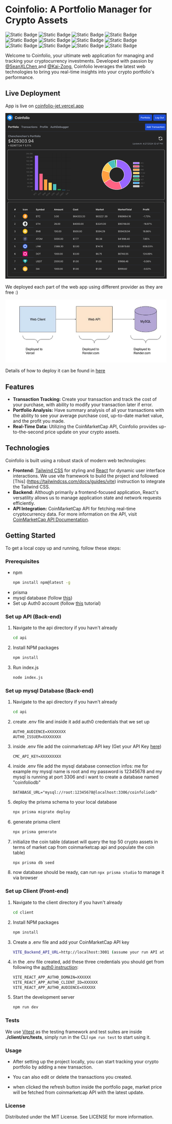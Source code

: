 # Coinfolio: A Portfolio Manager for Crypto Assets

![Static Badge](https://img.shields.io/badge/JavaScript-gray?logo=JavaScript) ![Static Badge](https://img.shields.io/badge/Node.js-gray?logo=Node.js) ![Static Badge](https://img.shields.io/badge/Auth0-gray?logo=Auth0) ![Static Badge](https://img.shields.io/badge/vercel-gray?logo=vercel) ![Static Badge](https://img.shields.io/badge/render-gray) ![Static Badge](https://img.shields.io/badge/Front--End-React-blue?logo=React) ![Static Badge](https://img.shields.io/badge/Front--End-Chart.js-rgb(179%2C%20105%2C%20146)?logo=Chart.js) ![Static Badge](https://img.shields.io/badge/Front--End-Vite-rgb(102%2C%2086%2C%20230)?logo=Vite) ![Static Badge](https://img.shields.io/badge/Front--End-Vitest-darkgreen?logo=vitest) ![Static Badge](https://img.shields.io/badge/Front--End-Tailwind%20CSS-rgb(3%2C%20166%2C%20218)?logo=Tailwind%20CSS) ![Static Badge](https://img.shields.io/badge/Back--End-Prisma-black?logo=Prisma) ![Static Badge](https://img.shields.io/badge/Back--End-MySQL-rgb(0%2C%20105%2C%20146)?logo=MySQL) 




Welcome to Coinfolio, your ultimate web application for managing and tracking your cryptocurrency investments. Developed with passion by [@SeanXLChen
](https://github.com/SeanXLChen) and [@Kai-Zong](https://github.com/kai-zong), Coinfolio leverages the latest web technologies to bring you real-time insights into your crypto portfolio's performance.

## Live Deployment
App is live on [coinfolio-jet.vercel.app](https://coinfolio-jet.vercel.app/portfolio)

![app-portfolio-page](./img/app-portfolio-page.png)

We deployed each part of the web app using different provider as they are free :)

 ![image](./img/deploy-image.jpg)

Details of how to deploy it can be found in [here](./Deployment-FullStack.docx)

## Features
- **Transaction Tracking:** Create your transaction and track the cost of your purchase, with ability to modify your transaction later if error.
- **Portfolio Analysis:** Have summary analysis of all your transactions with the ability to see your average purchase cost, up-to-date market value, and the profit you made.
- **Real-Time Data:** Utilizing the CoinMarketCap API, Coinfolio provides up-to-the-second price update on your crypto assets.

## Technologies

Coinfolio is built using a robust stack of modern web technologies:

- **Frontend:** [Tailwind CSS](https://tailwindcss.com/) for styling and [React](https://react.dev/) for dynamic user interface interactions. We use vite framework to build the project and followed [This] (https://tailwindcss.com/docs/guides/vite) instruction to integrate the Tailwind CSS.
- **Backend:** Although primarily a frontend-focused application, React's versatility allows us to manage application state and network requests efficiently.
- **API Integration:** CoinMarketCap API for fetching real-time cryptocurrency data. For more information on the API, visit [CoinMarketCap API Documentation](https://coinmarketcap.com/api/documentation/v1/).

## Getting Started

To get a local copy up and running, follow these steps:

### Prerequisites

- npm
  ```sh
  npm install npm@latest -g
  ```
- prisma 
- mysql database (follow [this](./MySql-Installation(Mac).pdf))
- Set up Auth0 account (follow [this](./Auth0-Config.pdf) tutorial)

### Set up API (Back-end)
1. Navigate to the api directory if you havn't already
    ```sh   
    cd api
    ```

2. Install NPM packages
    ```sh
    npm install
    ```

3. Run index.js
    ```sh
    node index.js
    ```



### Set up mysql Database (Back-end)

1. Navigate to the api directory if you havn't already
    ```sh   
    cd api
    ```

2. create .env file and inside it add auth0 credentials that we set up
    ```
    AUTH0_AUDIENCE=XXXXXXXX
    AUTH0_ISSUER=XXXXXXXX
    ```

3. inside .env file add the coinmarketcap API key (Get your API Key [here](https://coinmarketcap.com/api/))
    ```
    CMC_API_KEY=XXXXXXXXX
    ```

4. inside .env file add the mysql database connection infos: me for example my mysql name is root and my password is 12345678 and my mysql is running at port 3306 and i want to create a database named "coinfoliodb"
    ```
    DATABASE_URL="mysql://root:12345678@localhost:3306/coinfoliodb"
    ```

5. deploy the prisma schema to your local database
    ```sh
    npx prisma migrate deploy
    ``` 

6. generate prisma client
    ```sh
    npx prisma generate
    ```

7. initialize the coin table (dataset will query the top 50 crypto assets in terms of market cap from coinmarketcap api and populate the coin table)
    ```sh
    npx prisma db seed
    ``` 

8. now database should be ready, can run ```npx prisma studio``` to manage it via browser 

### Set up Client (Front-end)

1. Navigate to the client directory if you havn't already

    ```sh
    cd client
    ```

2. Install NPM packages
    ```sh
    npm install
    ```

3. Create a .env file and add your CoinMarketCap API key
    ```sh
    VITE_Backend_API_URL=http://localhost:3001 (assume your run API at PORT 3001)
    ```
4. in the .env file created, add these three credentials you should get from following the [auth0 instruction](./Auth0-Config.pdf):
    ```
    VITE_REACT_APP_AUTH0_DOMAIN=XXXXXX
    VITE_REACT_APP_AUTH0_CLIENT_ID=XXXXXX
    VITE_REACT_APP_AUTH0_AUDIENCE=XXXXXX
    ```

4. Start the development server
    ```sh
    npm run dev
    ```

### Tests
We use [Vitest](https://vitest.dev/) as the testing framework and test suites are inside **./client/src/tests**, simply run in the CLI ```npm run test``` to start using it.

### Usage
- After setting up the project locally, you can start tracking your crypto portfolio by adding a new transaction.

- You can also edit or delete the transactions you created.

- when clicked the refresh button inside the portfolio page, market price will be fetched from coinmarketcap API with the latest update.


### License
Distributed under the MIT License. See LICENSE for more information.
